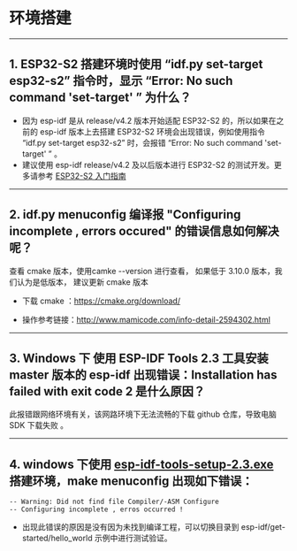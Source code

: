 # 环境搭建

<style>
body {counter-reset: h2}
  h2 {counter-reset: h3}
  h2:before {counter-increment: h2; content: counter(h2) ". "}
  h3:before {counter-increment: h3; content: counter(h2) "." counter(h3) ". "}
  h2.nocount:before, h3.nocount:before, { content: ""; counter-increment: none }
</style>

---

## ESP32-S2 搭建环境时使用 “idf.py set-target esp32-s2” 指令时，显示 “Error: No such command 'set-target' ” 为什么？

- 因为 esp-idf 是从 release/v4.2 版本开始适配 ESP32-S2 的，所以如果在之前的 esp-idf 版本上去搭建 ESP32-S2 环境会出现错误，例如使用指令 “idf.py set-target esp32-s2” 时，会报错 “Error: No such command 'set-target' ” 。
- 建议使用 esp-idf release/v4.2 及以后版本进行 ESP32-S2 的测试开发。更多请参考 [ESP32-S2 入门指南](https://docs.espressif.com/projects/esp-idf/en/latest/esp32s2/get-started/)

---

## idf.py menuconfig 编译报 "Configuring incomplete , errors occured" 的错误信息如何解决呢？

查看 cmake 版本，使用camke --version 进行查看， 如果低于 3.10.0 版本，我们认为是低版本， 建议更新 cmake 版本

- 下载 cmake ：https://cmake.org/download/

- 操作参考链接：http://www.mamicode.com/info-detail-2594302.html

---
 
## Windows 下 使用 ESP-IDF Tools 2.3 工具安装 master 版本的 esp-idf 出现错误：Installation has failed with exit code 2 是什么原因？

此报错跟网络环境有关，该网路环境下无法流畅的下载 github 仓库，导致电脑 SDK 下载失败 。

---

## windows 下使用 [esp-idf-tools-setup-2.3.exe ](link:https://dl.espressif.com/dl/esp-idf-tools-setup-2.3.exe) 搭建环境，make menuconfig 出现如下错误： 

``` shell
-- Warning: Did not find file Compiler/-ASM Configure
-- Configuring incomplete , erros occurred !
```

- 出现此错误的原因是没有因为未找到编译工程，可以切换目录到 esp-idf/get-started/hello_world 示例中进行测试验证。
